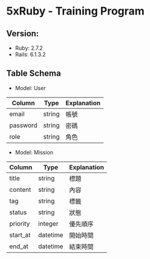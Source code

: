 # 5xRuby - Training Program

## Version:

- Ruby: 2.7.2
- Rails: 6.1.3.2

## Table Schema

- Model: User

| Column | Type | Explanation |
| ------ | ---- | ----------- |
| email | string | 帳號 |
| password | string | 密碼 |
| role | string | 角色 |

- Model: Mission

| Column | Type | Explanation |
| ------ | ---- | ----------- |
| title | string | 標題 |
| content | string | 內容 |
| tag | string | 標籤 |
| status | string | 狀態 |
| priority | integer | 優先順序 |
| start_at | datetime | 開始時間 |
| end_at | datetime | 結束時間 |


